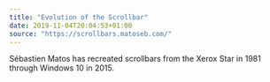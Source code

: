 ```yaml
---
title: "Evolution of the Scrollbar"
date: 2019-11-04T20:04:53+01:00
source: "https://scrollbars.matoseb.com/"
---
```


Sébastien Matos has recreated scrollbars from the Xerox Star in 1981 through Windows 10 in 2015.
